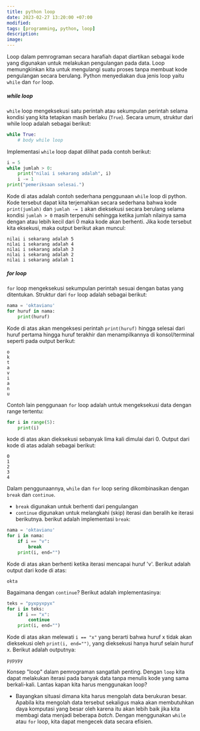 ```yaml
---
title: python loop
date: 2023-02-27 13:20:00 +07:00
modified:
tags: [programming, python, loop]
description:
image: 
---
```


Loop dalam pemrograman secara harafiah dapat diartikan sebagai kode yang digunakan untuk melakukan pengulangan pada data. Loop memungkinkan kita untuk mengulangi suatu proses tanpa membuat kode pengulangan secara berulang. Python menyediakan dua jenis loop yaitu ```while``` dan ```for``` loop. 

##### while loop
```while``` loop mengeksekusi satu perintah atau sekumpulan perintah selama kondisi yang kita tetapkan masih berlaku (```True```). Secara umum, struktur dari while loop adalah sebagai berikut:
```python
while True:
    # body while loop
```
Implementasi ```while``` loop dapat dilihat pada contoh berikut:
```python
i = 5
while jumlah > 0:
    print("nilai i sekarang adalah", i)
    i -= 1
print("pemeriksaan selesai.")
```
Kode di atas adalah contoh sederhana penggunaan ```while``` loop di python. Kode tersebut dapat kita terjemahkan secara sederhana bahwa kode ```print(jumlah)``` dan ```jumlah -= 1``` akan dieksekusi secara berulang selama kondisi ```jumlah > 0``` masih terpenuhi sehingga ketika jumlah nilainya sama dengan atau lebih kecil dari 0 maka kode akan berhenti. Jika kode tersebut kita eksekusi, maka output berikut akan muncul:
```
nilai i sekarang adalah 5
nilai i sekarang adalah 4
nilai i sekarang adalah 3
nilai i sekarang adalah 2
nilai i sekarang adalah 1
```

##### for loop
```for``` loop mengeksekusi sekumpulan perintah sesuai dengan batas yang ditentukan. Struktur dari ```for``` loop adalah sebagai berikut:
```python
nama = 'oktavianu'
for huruf in nama:
    print(huruf) 
```
Kode di atas akan mengeksesi perintah ```print(huruf)``` hingga selesai dari huruf pertama hingga huruf terakhir dan menampilkannya di konsol/terminal seperti pada output berikut:
```
o
k
t
a
v
i
a
n
u
```

Contoh lain penggunaan ```for``` loop adalah untuk mengeksekusi data dengan range tertentu:
```python
for i in range(5):
    print(i)
```
kode di atas akan dieksekusi sebanyak lima kali dimulai dari 0. Output dari kode di atas adalah sebagai berikut:
```
0
1
2
3
4
```
Dalam penggunaannya, ```while``` dan ```for``` loop sering dikombinasikan dengan ```break``` dan ```continue```. 
* ```break``` digunakan untuk berhenti dari pengulangan
* ```continue``` digunakan untuk melangkahi (skip) iterasi dan beralih ke iterasi berikutnya.
berikut adalah implementasi ```break```:
```python
nama = 'oktavianu'
for i in nama:
    if i == "v":
        break
    print(i, end="")
```
Kode di atas akan berhenti ketika iterasi mencapai huruf 'v'. Berikut adalah output dari kode di atas:
```
okta
```
Bagaimana dengan ```continue```? Berikut adalah implementasinya:
```python
teks = "pyxpyxpyx"
for i in teks:
    if i == "x":
        continue
    print(i, end="")
```
Kode di atas akan melewati ```i == "x"``` yang berarti bahwa huruf x tidak akan dieksekusi oleh ```print(i, end="")```, yang dieksekusi hanya huruf selain huruf x. Berikut adalah outputnya:
```
pypypy
```
Konsep "loop" dalam pemrograman sangatlah penting. Dengan ```loop``` kita dapat melakukan iterasi pada banyak data tanpa menulis kode yang sama berkali-kali. Lantas kapan kita harus menggunakan loop?
* Bayangkan situasi dimana kita harus mengolah data berukuran besar. Apabila kita mengolah data tersebut sekaligus maka akan membutuhkan daya komputasi yang besar oleh karena itu akan lebih baik jika kita membagi data menjadi beberapa <em>batch</em>. Dengan menggunakan ```while``` atau ```for``` loop, kita dapat mengecek data secara efisien. 